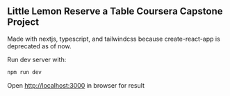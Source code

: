## Little Lemon Reserve a Table Coursera Capstone Project

Made with nextjs, typescript, and tailwindcss because create-react-app is deprecated as of now.

Run dev server with:
```bash
npm run dev
```

Open [http://localhost:3000](http://localhost:3000) in browser for result
